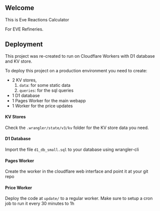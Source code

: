 ## Welcome

This is Eve Reactions Calculator

For EVE Refineries.

## Deployment

This project was re-created to run on Cloudflare Workers with D1 database and KV store.

To deploy this project on a production environment you need to create:

* 2 KV stores,
   1. `data`: for some static data
   2. `queries`: for the sql queries
* 1 D1 database
* 1 Pages Worker for the main webapp
* 1 Worker for the price updates

#### KV Stores

Check the `.wrangler/state/v3/kv` folder for the KV store data you need.

#### D1 Database

Import the file `d1_db_small.sql` to your database using wrangler-cli

#### Pages Worker

Create the worker in the cloudflare web interface and point it at your git repo

#### Price Worker

Deploy the code at `update/` to a regular worker. Make sure to setup a cron job to run it every 30 minutes to 1h
